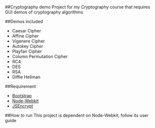 ##Cryptography demo
Project for my Cryptography course that requires GUI demos of cryptography algorithms  

##Demos included
* Caesar Cipher  
* Affine Cipher  
* Vigenere Cipher  
* Autokey Cipher  
* Playfair Cipher  
* Column Permutation Cipher  
* RC4  
* DES  
* RSA  
* Diffie Hellman  

##Requirement
* [Bootstrap](http://getbootstrap.com)  
* [Node-Webkit](https://github.com/nwjs/nw.js/)  
* [JSEncrypt](https://github.com/travist/jsencrypt)  

##How to run
This project is dependent on Node-Webkit, follow its user guide